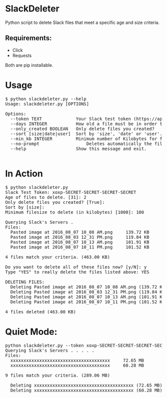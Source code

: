 # SlackDeleter
Python script to delete Slack files that meet a specific age and size criteria.

## Requirements:
* Click
* Requests

Both are pip installable.

# Usage
<pre>
$ python slackdeleter.py --help
Usage: slackdeleter.py [OPTIONS]

Options:
  --token TEXT             Your Slack test token (https://api.slack.com/docs/oauth-test-tokens)
  --days INTEGER           How old a file must be in order to delete it.
  --only_created BOOLEAN   Only delete files you created?
  --sort [size|date|user]  Sort by 'size', 'date' or 'user'.
  --min_kb INTEGER         Minimum number of Kilobytes for file to qualify.
  --no-prompt                  Deletes automatically the files (no prompt, so be really careful!)
  --help                   Show this message and exit.
  
</pre>

# In Action
<pre>
$ python slackdeleter.py
Slack Test Token: xoxp-SECRET-SECRET-SECRET-SECRET
Age of files to delete. [31]: 2
Only delete files you created? [True]: 
Sort by [size]: 
Minimum filesize to delete (in kilobytes) [1000]: 100

Querying Slack's Servers . 
Files:
  Pasted image at 2016_08_07 10_08 AM.png     139.72 KB   	Firstname Lastname       	3 days ago
  Pasted image at 2016_08_03 12_31 PM.png     119.84 KB   	Firstname Lastname       	6 days ago
  Pasted image at 2016_08_07 10_13 AM.png     101.91 KB   	Firstname Lastname       	3 days ago
  Pasted image at 2016_08_07 10_11 PM.png     101.52 KB   	Firstname Lastname       	2 days ago

4 files match your criteria. (463.00 KB)

Do you want to delete all of these files now? [y/N]: y
Type "YES" to really delete the files listed above: YES

DELETING FILES:
  Deleting Pasted image at 2016_08_07 10_08 AM.png (139.72 KB) ...  Deleted
  Deleting Pasted image at 2016_08_03 12_31 PM.png (119.84 KB) ...  Deleted
  Deleting Pasted image at 2016_08_07 10_13 AM.png (101.91 KB) ...  Deleted
  Deleting Pasted image at 2016_08_07 10_11 PM.png (101.52 KB) ...  Deleted

4 files deleted (463.00 KB)
</pre>

# Quiet Mode:
<pre>
python slackdeleter.py --token xoxp-SECRET-SECRET-SECRET-SECRET --days 31 --min_kb 1000 --only_created FALSE --sort size --quiet TRUE
Querying Slack's Servers . . . . .
Files:
  xxxxxxxxxxxxxxxxxxxxxxxxxxxxxxxxxxxxxx     72.65 MB    	John Doe          	49 days ago
  xxxxxxxxxxxxxxxxxxxxxxxxxxxxxxxxxxxxxx     60.28 MB    	Mark Appleseed 		49 days ago
  
9 files match your criteria. (289.06 MB)

  Deleting xxxxxxxxxxxxxxxxxxxxxxxxxxxxxxxxxxxxxx (72.65 MB) ...  Deleted
  Deleting xxxxxxxxxxxxxxxxxxxxxxxxxxxxxxxxxxxxxx (60.28 MB) ...  Deleted
  
</pre>
